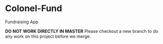 # Colonel-Fund
Fundraising App

**DO NOT WORK DIRECTLY IN MASTER**
Please checkout a new branch to do any work on this project before we merge.
